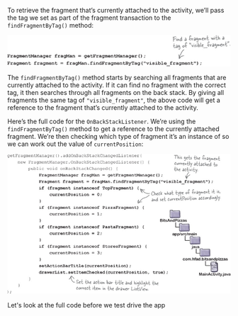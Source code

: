 To retrieve the fragment that’s currently attached to the activity, we’ll pass the tag we set as part of the fragment transaction to the `findFragmentByTag()` method:

![](.guides/img/55.png)

The `findFragmentByTag()` method starts by searching all fragments that are currently attached to the activity. If it can find no fragment with the correct tag, it then searches through all fragments on the back stack. By giving all fragments the same tag of `"visible_fragment"`, the above code will get a reference to the fragment that’s currently attached to the activity.

Here’s the full code for the `OnBackStackListener`. We’re using the `findFragmentByTag()` method to get a reference to the currently attached fragment. We’re then checking which type of fragment it’s an instance of so we can work out the value of `currentPosition`:

![](.guides/img/56.png)

Let's look at the full code before we test drive the app
